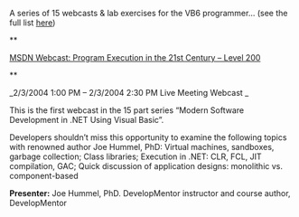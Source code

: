 A series of 15 webcasts & lab exercises for the VB6 programmer... (see the full list [here](http://www.lfc.edu/~hummel/webcasts.htm))

**

[MSDN Webcast: Program Execution in the 21st Century &#8211; Level 200](http://msevents.microsoft.com/CUI/EventDetail.aspx?EventID=1032243061&Culture=en-US)

**



_2/3/2004 1:00 PM &#8211; 2/3/2004 2:30 PM Live Meeting Webcast
_


This is the first webcast in the 15 part series “Modern Software Development in .NET Using Visual Basic”.

Developers shouldn’t miss this opportunity to examine the following topics with renowned author Joe Hummel, PhD: Virtual machines, sandboxes, garbage collection; Class libraries; Execution in .NET: CLR, FCL, JIT compilation, GAC; Quick discussion of application designs: monolithic vs. component-based

**Presenter:** Joe Hummel, PhD. DevelopMentor instructor and course author, DevelopMentor